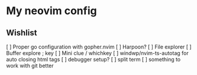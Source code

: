 # My neovim config

## Wishlist

[ ] Proper go configuration with gopher.nvim
[ ] Harpoon?
[ ] File explorer
[ ] Buffer explore ; key
[ ] Mini clue / whichkey
[ ] windwp/nvim-ts-autotag for auto closing html tags
[ ] debugger setup?
[ ] split term
[ ] something to work with git better
